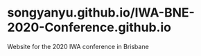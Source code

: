 # songyanyu.github.io/IWA-BNE-2020-Conference.github.io
Website for the 2020 IWA conference in Brisbane
